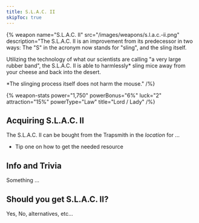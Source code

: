 ```yaml
---
title: S.L.A.C. II
skipToc: true
---
```


{% weapon
 name="S.L.A.C. II"
 src="/images/weapons/s.l.a.c.-ii.png"
 description="The S.L.A.C. II is an improvement from its predecessor in two ways: The "S" in the acronym now stands for "sling", and the sling itself.

Utilizing the technology of what our scientists are calling "a very large rubber band", the S.L.A.C. II is able to harmlessly* sling mice away from your cheese and back into the desert.

*The slinging process itself does not harm the mouse."
/%}

{% weapon-stats
 power="1,750"
 powerBonus="6%"
 luck="2"
 attraction="15%"
 powerType="Law"
 title="Lord / Lady"
/%}

## Acquiring S.L.A.C. II

The S.L.A.C. II can be bought from the Trapsmith in the *location* for ...

- Tip one on how to get the needed resource

## Info and Trivia

Something ...

## Should you get S.L.A.C. II?

Yes, No, alternatives, etc...
